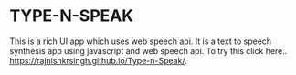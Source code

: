 # TYPE-N-SPEAK

This is a rich UI app which uses web speech api. It is a text to speech synthesis app using javascript and web speech api.
To try this click here.. https://rajnishkrsingh.github.io/Type-n-Speak/.